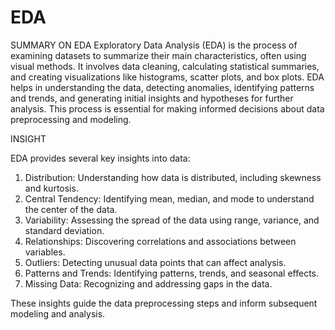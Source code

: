 # EDA
SUMMARY ON EDA
Exploratory Data Analysis (EDA) is the process of examining datasets to summarize their main characteristics, often using visual methods. It involves data cleaning, calculating statistical summaries, and creating visualizations like histograms, scatter plots, and box plots. EDA helps in understanding the data, detecting anomalies, identifying patterns and trends, and generating initial insights and hypotheses for further analysis. This process is essential for making informed decisions about data preprocessing and modeling.

INSIGHT

EDA provides several key insights into data:

1. Distribution: Understanding how data is distributed, including skewness and kurtosis.
2. Central Tendency: Identifying mean, median, and mode to understand the center of the data.
3. Variability: Assessing the spread of the data using range, variance, and standard deviation.
4. Relationships: Discovering correlations and associations between variables.
5. Outliers: Detecting unusual data points that can affect analysis.
6. Patterns and Trends: Identifying patterns, trends, and seasonal effects.
7. Missing Data: Recognizing and addressing gaps in the data.

These insights guide the data preprocessing steps and inform subsequent modeling and analysis.
